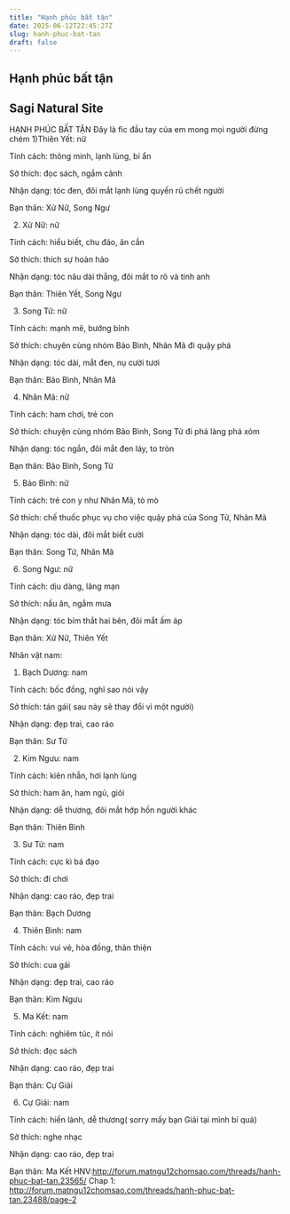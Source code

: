 ```yaml
---
title: "Hạnh phúc bất tận"
date: 2025-06-12T22:45:27Z
slug: hanh-phuc-bat-tan
draft: false
---
```


## Hạnh phúc bất tận

## Sagi Natural Site

HẠNH PHÚC BẤT TẬN
Đây là fic đầu tay của em mong mọi người đừng chém
1)Thiên Yết: nữ
 
Tính cách: thông minh, lạnh lùng, bí ẩn
 
Sở thích: đọc sách, ngắm cảnh
 
Nhận dạng: tóc đen, đôi mắt lạnh lùng quyến rũ chết người
 
Bạn thân: Xử Nữ, Song Ngư
 
2) Xử Nữ: nữ
 
Tính cách: hiểu biết, chu đáo, ân cần
 
Sở thích: thích sự hoàn hảo
 
Nhận dạng: tóc nâu dài thẳng, đôi mắt to rõ và tinh anh
 
Bạn thân: Thiên Yết, Song Ngư
 
3) Song Tử: nữ
 
Tính cách: mạnh mẽ, bướng bỉnh
 
Sở thích: chuyên cùng nhóm Bảo Bình, Nhân Mã đi quậy phá
 
Nhận dạng: tóc dài, mắt đen, nụ cười tươi
 
Bạn thân: Bảo Bình, Nhân Mã
 
4) Nhân Mã: nữ
 
Tính cách: ham chơi, trẻ con
 
Sở thích: chuyện cùng nhóm Bảo Bình, Song Tử đi phá làng phá xóm
 
Nhận dạng: tóc ngắn, đôi mắt đen láy, to tròn
 
Bạn thân: Bảo Bình, Song Tử
 
5) Bảo Bình: nữ
 
Tính cách: trẻ con y như Nhân Mã, tò mò
 
Sở thích: chế thuốc phục vụ cho việc quậy phá của Song Tử, Nhân Mã
 
Nhận dạng: tóc dài, đôi mắt biết cười
 
Bạn thân: Song Tử, Nhân Mã
 
6) Song Ngư: nữ
 
Tính cách: dịu dàng, lãng mạn 
 
Sở thích: nấu ăn, ngắm mưa
 
Nhận dạng: tóc bím thắt hai bên, đôi mắt ấm áp
 
Bạn thân: Xử Nữ, Thiên Yết
 
Nhân vật nam:
 
1) Bạch Dương: nam
 
Tính cách: bốc đồng, nghĩ sao nói vậy
 
Sở thích: tán gái( sau này sẽ thay đổi vì một người)
 
Nhận dạng: đẹp trai, cao ráo
 
Bạn thân: Sư Tử
 
2) Kim Ngưu: nam
 
Tính cách: kiên nhẫn, hơi lạnh lùng
 
Sở thích: ham ăn, ham ngủ, giỏi
 
Nhận dạng: dễ thương, đôi mắt hớp hồn người khác
 
Bạn thân: Thiên Bình
 
3) Sư Tử: nam
 
Tính cách: cực kì bá đạo
 
Sở thích: đi chơi
 
Nhận dạng: cao ráo, đẹp trai
 
Bạn thân: Bạch Dương
 
4) Thiên Bình: nam
 
Tính cách: vui vẻ, hòa đồng, thân thiện
 
Sở thích: cua gái
 
Nhận dạng: đẹp trai, cao ráo
 
Bạn thân: Kim Ngưu
 
5) Ma Kết: nam
 
Tính cách: nghiêm túc, ít nói
 
Sở thích: đọc sách
 
Nhận dạng: cao ráo, đẹp trai
 
Bạn thân: Cự Giải
 
6) Cự Giải: nam
 
Tính cách: hiền lành, dễ thương( sorry mấy bạn Giải tại mình bí quá)
 
Sở thích: nghe nhạc
 
Nhận dạng: cao ráo, đẹp trai
 
Bạn thân: Ma Kết
HNV:http://forum.matngu12chomsao.com/threads/hanh-phuc-bat-tan.23565/
Chap 1: http://forum.matngu12chomsao.com/threads/hanh-phuc-bat-tan.23488/page-2